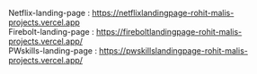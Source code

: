 Netflix-landing-page   : https://netflixlandingpage-rohit-malis-projects.vercel.app <br/>
Firebolt-landing-page  : https://fireboltlandingpage-rohit-malis-projects.vercel.app/ <br/>
PWskills-landing-page  : https://pwskillslandingpage-rohit-malis-projects.vercel.app/
